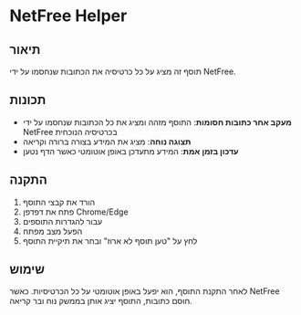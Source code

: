 
# NetFree Helper

## תיאור

תוסף זה מציג על כל כרטיסיה את הכתובות שנחסמו על ידי NetFree.

## תכונות

- **מעקב אחר כתובות חסומות**: התוסף מזהה ומציג את כל הכתובות שנחסמו על ידי NetFree בכרטיסיה הנוכחית
- **תצוגה נוחה**: מציג את המידע בצורה ברורה וקריאה
- **עדכון בזמן אמת**: המידע מתעדכן באופן אוטומטי כאשר הדף נטען

## התקנה

1. הורד את קבצי התוסף
2. פתח את דפדפן Chrome/Edge
3. עבור להגדרות התוספים
4. הפעל מצב מפתח
5. לחץ על "טען תוסף לא ארוז" ובחר את תיקיית התוסף

## שימוש

לאחר התקנת התוסף, הוא יפעל באופן אוטומטי על כל הכרטיסיות. כאשר NetFree חוסם כתובות, התוסף יציג אותן בממשק נוח ובר קריאה.
